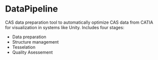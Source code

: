 # DataPipeline
CAS data preparation tool to automatically optimize CAS data from CATIA for visualization in systems like Unity.
Includes four stages: 
- Data preparation
- Structure management
- Tesselation
- Quality Asessement
